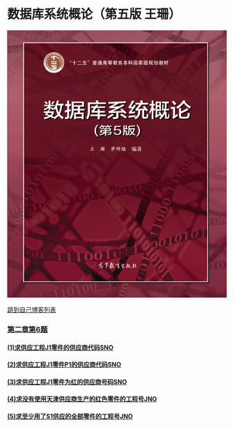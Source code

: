 # 数据库系统概论（第五版 王珊）
[![picture](https://raw.githubusercontent.com/ljm0451/MyDatabase/master/database.jpg)](http://www.hep.com.cn/book/details?uuid=bae52acd-15ae-1000-bd5e-d52640b36cd2 "点击查看本书详情及购买")

<a href="http://write.blog.csdn.net/postlist" target="_blank">跳到自己博客列表</a>

### [第二章第6题](https://github.com/ljm0451/MyDatabase/tree/master/SPJ%E8%AF%BE%E6%9C%AC%E4%B9%A0%E9%A2%98/%E7%AC%AC%E4%BA%8C%E7%AB%A0%E7%AC%AC%E5%85%AD%E9%A2%98#%E7%AC%AC%E4%BA%8C%E7%AB%A0%E7%AC%AC6%E9%A2%98)

#### [(1)求供应工程J1零件的供应商代码SNO](https://github.com/ljm0451/MyDatabase/tree/master/SPJ%E8%AF%BE%E6%9C%AC%E4%B9%A0%E9%A2%98/%E7%AC%AC%E4%BA%8C%E7%AB%A0%E7%AC%AC%E5%85%AD%E9%A2%98#1%E6%B1%82%E4%BE%9B%E5%BA%94%E5%B7%A5%E7%A8%8Bj1%E9%9B%B6%E4%BB%B6%E7%9A%84%E4%BE%9B%E5%BA%94%E5%95%86%E4%BB%A3%E7%A0%81sno)

#### [(2)求供应工程J1零件P1的供应商代码SNO](https://github.com/ljm0451/MyDatabase/tree/master/SPJ%E8%AF%BE%E6%9C%AC%E4%B9%A0%E9%A2%98/%E7%AC%AC%E4%BA%8C%E7%AB%A0%E7%AC%AC%E5%85%AD%E9%A2%98#2%E6%B1%82%E4%BE%9B%E5%BA%94%E5%B7%A5%E7%A8%8Bj1%E9%9B%B6%E4%BB%B6p1%E7%9A%84%E4%BE%9B%E5%BA%94%E5%95%86%E4%BB%A3%E7%A0%81sno)

#### [(3)求供应工程J1零件为红的供应商号码SNO](https://github.com/ljm0451/MyDatabase/tree/master/SPJ%E8%AF%BE%E6%9C%AC%E4%B9%A0%E9%A2%98/%E7%AC%AC%E4%BA%8C%E7%AB%A0%E7%AC%AC%E5%85%AD%E9%A2%98#3%E6%B1%82%E4%BE%9B%E5%BA%94%E5%B7%A5%E7%A8%8Bj1%E9%9B%B6%E4%BB%B6%E4%B8%BA%E7%BA%A2%E7%9A%84%E4%BE%9B%E5%BA%94%E5%95%86%E5%8F%B7%E7%A0%81sno)

#### [(4)求没有使用天津供应商生产的红色零件的工程号JNO](https://github.com/ljm0451/MyDatabase/tree/master/SPJ%E8%AF%BE%E6%9C%AC%E4%B9%A0%E9%A2%98/%E7%AC%AC%E4%BA%8C%E7%AB%A0%E7%AC%AC%E5%85%AD%E9%A2%98#4%E6%B1%82%E6%B2%A1%E6%9C%89%E4%BD%BF%E7%94%A8%E5%A4%A9%E6%B4%A5%E4%BE%9B%E5%BA%94%E5%95%86%E7%94%9F%E4%BA%A7%E7%9A%84%E7%BA%A2%E8%89%B2%E9%9B%B6%E4%BB%B6%E7%9A%84%E5%B7%A5%E7%A8%8B%E5%8F%B7jno)

#### [(5)求至少用了S1供应的全部零件的工程号JNO](https://github.com/ljm0451/MyDatabase/tree/master/SPJ%E8%AF%BE%E6%9C%AC%E4%B9%A0%E9%A2%98/%E7%AC%AC%E4%BA%8C%E7%AB%A0%E7%AC%AC%E5%85%AD%E9%A2%98#5%E6%B1%82%E8%87%B3%E5%B0%91%E7%94%A8%E4%BA%86s1%E4%BE%9B%E5%BA%94%E7%9A%84%E5%85%A8%E9%83%A8%E9%9B%B6%E4%BB%B6%E7%9A%84%E5%B7%A5%E7%A8%8B%E5%8F%B7jno)

